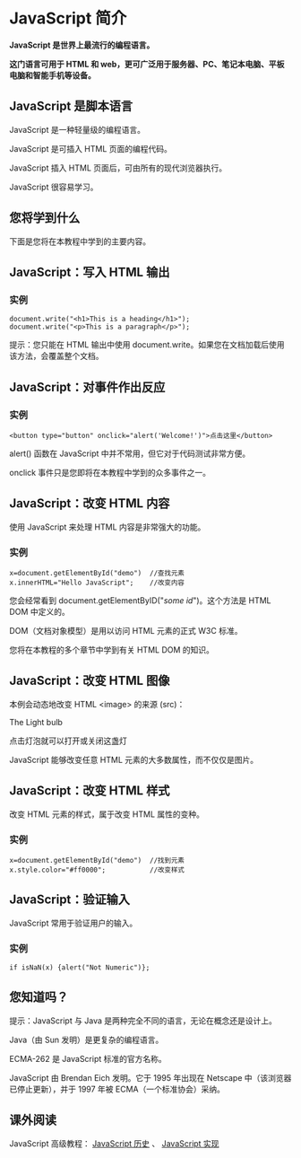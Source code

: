 
# JavaScript 简介




**JavaScript 是世界上最流行的编程语言。**

**这门语言可用于 HTML 和 web，更可广泛用于服务器、PC、笔记本电脑、平板电脑和智能手机等设备。**

## JavaScript 是脚本语言

JavaScript 是一种轻量级的编程语言。

JavaScript 是可插入 HTML 页面的编程代码。

JavaScript 插入 HTML 页面后，可由所有的现代浏览器执行。

JavaScript 很容易学习。

## 您将学到什么

下面是您将在本教程中学到的主要内容。

## JavaScript：写入 HTML 输出

### 实例

```
document.write("<h1>This is a heading</h1>");
document.write("<p>This is a paragraph</p>");

```



提示：您只能在 HTML 输出中使用 document.write。如果您在文档加载后使用该方法，会覆盖整个文档。

## JavaScript：对事件作出反应

### 实例

```
<button type="button" onclick="alert('Welcome!')">点击这里</button>
```



alert() 函数在 JavaScript 中并不常用，但它对于代码测试非常方便。

onclick 事件只是您即将在本教程中学到的众多事件之一。

## JavaScript：改变 HTML 内容

使用 JavaScript 来处理 HTML 内容是非常强大的功能。

### 实例

```
x=document.getElementById("demo")  //查找元素
x.innerHTML="Hello JavaScript";    //改变内容

```



您会经常看到 document.getElementByID("_some id_")。这个方法是 HTML DOM 中定义的。

DOM（文档对象模型）是用以访问 HTML 元素的正式 W3C 标准。

您将在本教程的多个章节中学到有关 HTML DOM 的知识。

## JavaScript：改变 HTML 图像

本例会动态地改变 HTML &lt;image&gt; 的来源 (src)：

The Light bulb

点击灯泡就可以打开或关闭这盏灯



JavaScript 能够改变任意 HTML 元素的大多数属性，而不仅仅是图片。

## JavaScript：改变 HTML 样式

改变 HTML 元素的样式，属于改变 HTML 属性的变种。

### 实例

```
x=document.getElementById("demo")  //找到元素
x.style.color="#ff0000";           //改变样式

```



## JavaScript：验证输入

JavaScript 常用于验证用户的输入。

### 实例

```
if isNaN(x) {alert("Not Numeric")};
```



## 您知道吗？

提示：JavaScript 与 Java 是两种完全不同的语言，无论在概念还是设计上。

Java（由 Sun 发明）是更复杂的编程语言。

ECMA-262 是 JavaScript 标准的官方名称。

JavaScript 由 Brendan Eich 发明。它于 1995 年出现在 Netscape 中（该浏览器已停止更新），并于 1997 年被 ECMA（一个标准协会）采纳。




## 课外阅读

JavaScript 高级教程： [JavaScript 历史](/js/pro_js_history.asp "JavaScript 的历史") 、 [JavaScript 实现](/js/pro_js_implement.asp "JavaScript 实现")
